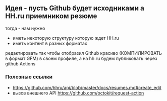 ## Идея - пусть Github будет исходниками а HH.ru приемником резюме

тогда - нам нужно

* иметь некоторую структуру которую ждет HH.ru
* иметь контент в разных форматах

редактировать так чтобы отобразил Github красиво (КОМПИЛИРОВАТЬ в формат GFM) в своем профиле, а на hh.ru будем публиковать через github Actions

### Полезные ссылки

* https://github.com/hhru/api/blob/master/docs/resumes.md#create_edit
* вызов внешнего API https://github.com/octokit/request-action
